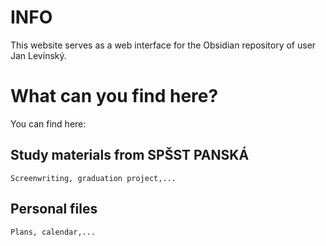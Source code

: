 # INFO
This website serves as a web interface for the Obsidian repository of user Jan Levínský.

# What can you find here?
You can find here:
## Study materials from SPŠST PANSKÁ
	Screenwriting, graduation project,...
## Personal files
	Plans, calendar,...